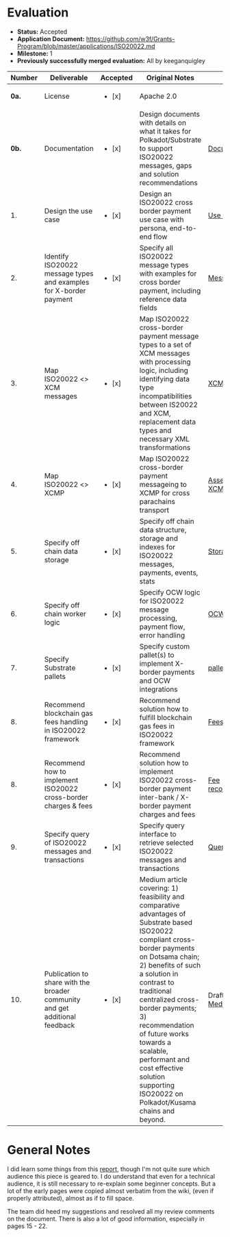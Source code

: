 # Evaluation

- **Status:** Accepted
- **Application Document:** https://github.com/w3f/Grants-Program/blob/master/applications/ISO20022.md
- **Milestone:** 1
- **Previously successfully merged evaluation:** All by keeganquigley

| Number | Deliverable | Accepted | Original Notes | Links |
| ------------- | ------------- | ------------- | ------------- | ------------- |
| **0a.** | License | <ul><li>[x] </li></ul> | Apache 2.0 | |
| **0b.** | Documentation | <ul><li>[x] </li></ul> | Design documents with details on what it takes for Polkadot/Substrate to support ISO20022 messages, gaps and solution recommendations | [Document](https://docs.google.com/document/d/1pMY0D-vTBEVq65Ro4PW3LzXrT1ZVl9l4r7jIMHmfBqs/edit?usp=sharing) |
| 1. | Design the use case | <ul><li>[x] </li></ul> | Design an ISO20022 cross border payment use case with persona, end-to-end flow | [Use case](https://docs.google.com/document/d/1pMY0D-vTBEVq65Ro4PW3LzXrT1ZVl9l4r7jIMHmfBqs/edit#heading=h.jbusns55fqv8) |
| 2. | Identify ISO20022 message types and examples for X-border payment | <ul><li>[x] </li></ul> | Specify all ISO20022 message types with examples for cross border payment, including reference data fields | [Messages](https://docs.google.com/document/d/1pMY0D-vTBEVq65Ro4PW3LzXrT1ZVl9l4r7jIMHmfBqs/edit#heading=h.3bizhqqfqokf) |
| 3. | Map ISO20022 <> XCM messages | <ul><li>[x] </li></ul> | Map ISO20022 cross-border payment message types to a set of XCM messages with processing logic, including identifying data type incompatibilities between IS20022 and XCM, replacement data types and necessary XML transformations | [XCM](https://docs.google.com/document/d/1pMY0D-vTBEVq65Ro4PW3LzXrT1ZVl9l4r7jIMHmfBqs/edit#heading=h.edn1td52fpla) [Mappings](https://docs.google.com/document/d/1pMY0D-vTBEVq65Ro4PW3LzXrT1ZVl9l4r7jIMHmfBqs/edit#heading=h.vcikuv2j31oe) |
| 4. | Map ISO20022 <> XCMP | <ul><li>[x] </li></ul> | Map ISO20022 cross-border payment messageing to XCMP for cross parachains transport| [Asset Transfer XCMs](https://docs.google.com/document/d/1pMY0D-vTBEVq65Ro4PW3LzXrT1ZVl9l4r7jIMHmfBqs/edit#heading=h.y5pbl1ktt009) |
| 5. | Specify off chain data storage | <ul><li>[x] </li></ul> | Specify off chain data structure, storage and indexes for ISO20022 messages, payments, events, stats| [Storage](https://docs.google.com/document/d/1pMY0D-vTBEVq65Ro4PW3LzXrT1ZVl9l4r7jIMHmfBqs/edit#heading=h.61lo4pidrxdc) |
| 6. | Specify off chain worker logic | <ul><li>[x] </li></ul> | Specify OCW logic for ISO20022 message processing, payment flow, error handling| [OCW](https://docs.google.com/document/d/1pMY0D-vTBEVq65Ro4PW3LzXrT1ZVl9l4r7jIMHmfBqs/edit#heading=h.ju6ykbwdfekp) |
| 7. | Specify Substrate pallets | <ul><li>[x] </li></ul> | Specify custom pallet(s) to implement X-border payments and OCW integrations| [pallets](https://docs.google.com/document/d/1pMY0D-vTBEVq65Ro4PW3LzXrT1ZVl9l4r7jIMHmfBqs/edit#heading=h.8b80onxdand3) |
| 8. | Recommend blockchain gas fees handling in ISO20022 framework | <ul><li>[x] </li></ul> | Recommend solution how to fulfill blockchain gas fees in ISO20022 framework | [Fees and charges](https://docs.google.com/document/d/1pMY0D-vTBEVq65Ro4PW3LzXrT1ZVl9l4r7jIMHmfBqs/edit#heading=h.2b7eq0ofq9wv) |
| 8. | Recommend how to implement ISO20022 cross-border charges & fees | <ul><li>[x] </li></ul> | Recommend solution how to implement ISO20022 cross-border payment inter-bank / X-border payment charges and fees | [Fee recommendations](https://docs.google.com/document/d/1pMY0D-vTBEVq65Ro4PW3LzXrT1ZVl9l4r7jIMHmfBqs/edit#heading=h.2b7eq0ofq9wv) |
| 9. | Specify query of ISO20022 messages and transactions | <ul><li>[x] </li></ul> | Specify query interface to retrieve selected ISO20022 messages and transactions| [Queries](https://docs.google.com/document/d/1pMY0D-vTBEVq65Ro4PW3LzXrT1ZVl9l4r7jIMHmfBqs/edit#heading=h.ykoxriwep1ug) |  
| 10. | Publication to share with the broader community and get additional feedback | <ul><li>[x] </li></ul> | Medium article covering: 1) feasibility and comparative advantages of Substrate based ISO20022 compliant cross-border payments on Dotsama chain; 2) benefits of such a solution in contrast to traditional centralized cross-border payments; 3) recommendation of future works towards a scalable, performant and cost effective solution supporting ISO20022 on Polkadot/Kusama chains and beyond. | Draft and publish [Medium article](https://medium.com/@0xrwas/cross-border-payment-proof-of-concept-supporting-iso20022-messages-on-the-polkadot-blockchain-3846910fc8de) |

# General Notes

I did learn some things from this [report](https://docs.google.com/document/d/1pMY0D-vTBEVq65Ro4PW3LzXrT1ZVl9l4r7jIMHmfBqs/), though I'm not quite sure which audience this piece is geared to. I do understand that even for a technical audience, it is still necessary to re-explain some beginner concepts. But a lot of the early pages were copied almost verbatim from the wiki, (even if properly attributed), almost as if to fill space.

The team did heed my suggestions and resolved all my review comments on the document. There is also a lot of good information, especially in pages 15 - 22. 
